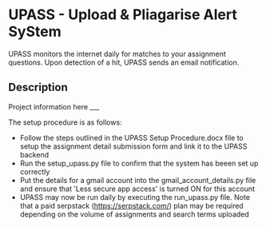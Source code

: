 # UPASS - Upload & Pliagarise Alert SyStem

UPASS monitors the internet daily for matches to your assignment questions. 
Upon detection of a hit, UPASS sends an email notification.

## Description

Project information here ___

The setup procedure is as follows:
 - Follow the steps outlined in the UPASS Setup Procedure.docx file to setup the assignment detail submission form and link it to the UPASS backend
 - Run the setup_upass.py file to confirm that the system has beeen set up correctly
 - Put the details for a gmail account into the gmail_account_details.py file and ensure that 'Less secure app access' is turned ON for this account
 - UPASS may now be run daily by executing the run_upass.py file. Note that a paid serpstack (https://serpstack.com/) plan may be required depending on the volume of assignments and search terms uploaded
